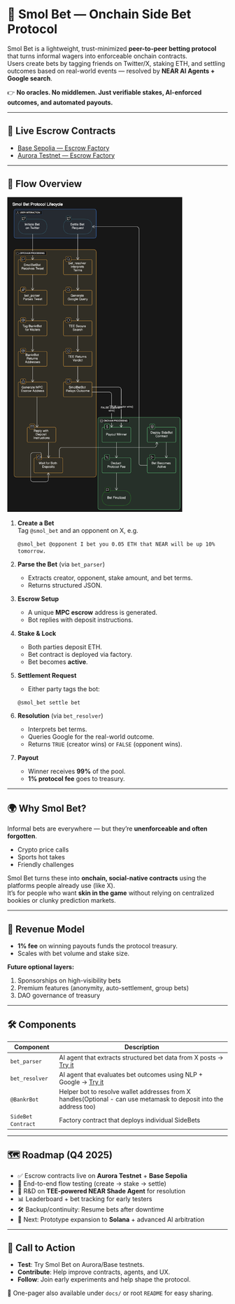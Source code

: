 # 🧃 Smol Bet — Onchain Side Bet Protocol

Smol Bet is a lightweight, trust-minimized **peer-to-peer betting protocol** that turns informal wagers into enforceable onchain contracts.  
Users create bets by tagging friends on Twitter/X, staking ETH, and settling outcomes based on real-world events — resolved by **NEAR AI Agents + Google search**.

👉 **No oracles. No middlemen. Just verifiable stakes, AI-enforced outcomes, and automated payouts.**

---

## 🚀 Live Escrow Contracts

- [Base Sepolia — Escrow Factory](https://sepolia.basescan.org/address/0xfd5152d481cb46ea91aa317782e5963edc45a609)  
- [Aurora Testnet — Escrow Factory](https://explorer.testnet.aurora.dev/address/0x402BB0aD0B394EB38ebAA0a5c271eE01341e2AF0)  

---

## 🔁 Flow Overview

<img src="./public/smol_bet_flow.png" alt="Smol Bet flow" width="400"/>

1. **Create a Bet**  
   Tag `@smol_bet` and an opponent on X, e.g.  
   ```
   @smol_bet @opponent I bet you 0.05 ETH that NEAR will be up 10% tomorrow.
   ```

2. **Parse the Bet** (via `bet_parser`)  
   - Extracts creator, opponent, stake amount, and bet terms.  
   - Returns structured JSON.  

3. **Escrow Setup**  
   - A unique **MPC escrow** address is generated.  
   - Bot replies with deposit instructions.  

4. **Stake & Lock**  
   - Both parties deposit ETH.  
   - Bet contract is deployed via factory.  
   - Bet becomes **active**.  

5. **Settlement Request**  
   - Either party tags the bot:  
   ```
   @smol_bet settle bet
   ```

6. **Resolution** (via `bet_resolver`)  
   - Interprets bet terms.  
   - Queries Google for the real-world outcome.  
   - Returns `TRUE` (creator wins) or `FALSE` (opponent wins).  

7. **Payout**  
   - Winner receives **99%** of the pool.  
   - **1% protocol fee** goes to treasury.  

---

## 🌍 Why Smol Bet?

Informal bets are everywhere — but they’re **unenforceable and often forgotten**.  

- Crypto price calls  
- Sports hot takes  
- Friendly challenges  

Smol Bet turns these into **onchain, social-native contracts** using the platforms people already use (like X).  
It’s for people who want **skin in the game** without relying on centralized bookies or clunky prediction markets.  

---

## 💸 Revenue Model

- **1% fee** on winning payouts funds the protocol treasury.  
- Scales with bet volume and stake size.  

**Future optional layers:**  
1. Sponsorships on high-visibility bets  
2. Premium features (anonymity, auto-settlement, group bets)  
3. DAO governance of treasury  

---

## 🛠 Components

| Component          | Description                                                                                                                                         |
| ------------------ | --------------------------------------------------------------------------------------------------------------------------------------------------- |
| `bet_parser`       | AI agent that extracts structured bet data from X posts → [Try it](https://app.near.ai/agents/ai-creator.near/bet-parser/latest)                    |
| `bet_resolver`     | AI agent that evaluates bet outcomes using NLP + Google → [Try it](https://app.near.ai/agents/ai-creator.near/Bet_Resolver/latest)                  |
| `@BankrBot`        | Helper bot to resolve wallet addresses from X handles(Optional - can use metamask to deposit into the address too)                                                           |
| `SideBet Contract` | Factory contract that deploys individual SideBets                                                                                                   |

---

## 🗺 Roadmap (Q4 2025)

- ✅ Escrow contracts live on **Aurora Testnet** + **Base Sepolia**  
- 🔄 End-to-end flow testing (create → stake → settle)  
- 🔬 R&D on **TEE-powered NEAR Shade Agent** for resolution  
- 📊 Leaderboard + bet tracking for early testers  
- 🛠 Backup/continuity: Resume bets after downtime  
- 🔮 Next: Prototype expansion to **Solana** + advanced AI arbitration  

---

## 📣 Call to Action

- **Test**: Try Smol Bet on Aurora/Base testnets.  
- **Contribute**: Help improve contracts, agents, and UX.  
- **Follow**: Join early experiments and help shape the protocol.  

📂 One-pager also available under `docs/` or root `README` for easy sharing.
